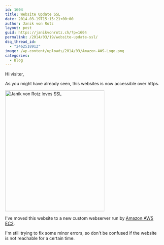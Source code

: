 ```yaml
---
id: 1604
title: Website Update SSL
date: 2014-03-19T15:15:21+00:00
author: Janik von Rotz
layout: post
guid: https://janikvonrotz.ch/?p=1604
permalink: /2014/03/19/website-update-ssl/
dsq_thread_id:
  - "2462518912"
image: /wp-content/uploads/2014/03/Amazon-AWS-Logo.png
categories:
  - Blog
---
```

Hi visiter,

As you might have already seen, this websites is now  accessible over https.

<img src="https://janikvonrotz.ch/wp-content/uploads/2014/03/Janik-von-Rotz-loves-SSL.jpg" alt="Janik von Rotz loves SSL" width="322" height="392" class="aligncenter size-full wp-image-1605" />

I've moved this website to a new custom webserver run by [Amazon AWS EC2](https://aws.amazon.com/de/ec2/).

I'm still trying to fix some minor errors, so don't be confused if the website is not reachable for a certain time.
